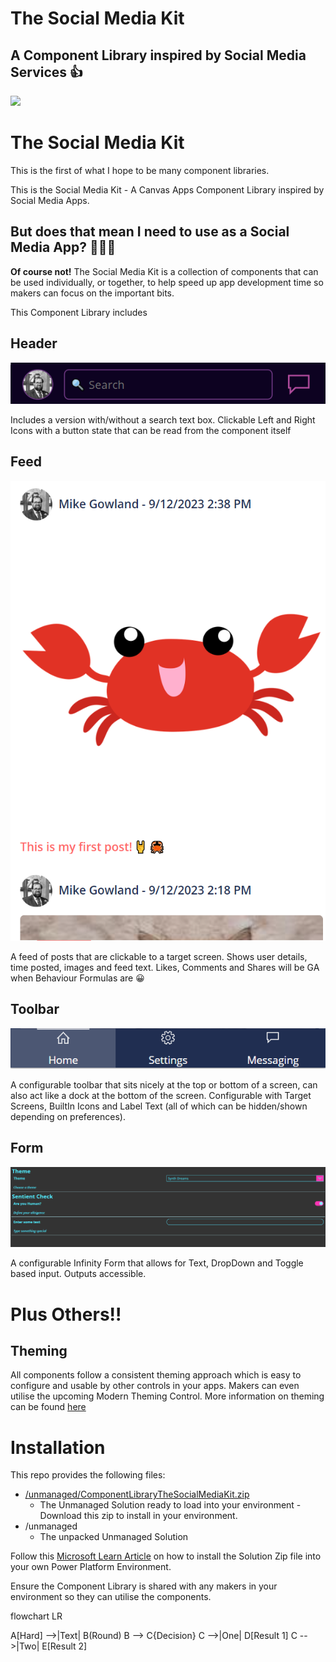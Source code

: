 # The Social Media Kit
## A Component Library inspired by Social Media Services 👍

<img src="./assets/Social Media Kit - Gif.gif" />

# The Social Media Kit

This is the first of what I hope to be many component libraries.

This is the Social Media Kit - A Canvas Apps Component Library inspired by Social Media Apps.

## But does that mean I need to use as a Social Media App? 🤔🤔🤔

**Of course not!** The Social Media Kit is a collection of components that can be used individually, or together, to help speed up app development time so makers can focus on the important bits.

This Component Library includes

## Header 
<img src="./assets/Header.png" />

Includes a version with/without a search text box. Clickable Left and Right Icons with a button state that can be read from the component itself

## Feed
<img src="./assets/Feed.png" />

A feed of posts that are clickable to a target screen. Shows user details, time posted, images and feed text. Likes, Comments and Shares will be GA when Behaviour Formulas are 😀

## Toolbar
<img src="./assets/Toolbar.png">

A configurable toolbar that sits nicely at the top or bottom of a screen, can also act like a dock at the bottom of the screen. Configurable with Target Screens, BuiltIn Icons and Label Text (all of which can be hidden/shown depending on preferences).

## Form
<img src="./assets/Form.png">

A configurable Infinity Form that allows for Text, DropDown and Toggle based input. Outputs accessible.

# Plus Others!!

## Theming

All components follow a consistent theming approach which is easy to configure and usable by other controls in your apps. Makers can even utilise the upcoming Modern Theming Control. More information on theming can be found <a href="./Theming.md">here</a>

# Installation

This repo provides the following files:

+ <a href="ComponentLibraryTheSocialMediaCollection.zip">/unmanaged/ComponentLibraryTheSocialMediaKit.zip</a>
  + The Unmanaged Solution ready to load into your environment - Download this zip to install in your environment.
+ /unmanaged
  + The unpacked Unmanaged Solution 

Follow this <a href="https://learn.microsoft.com/en-us/power-apps/maker/data-platform/import-update-export-solutions">Microsoft Learn Article</a> on how to install the Solution Zip file into your own Power Platform Environment.

Ensure the Component Library is shared with any makers in your environment so they can utilise the components.


flowchart LR

A[Hard] -->|Text| B(Round)
B --> C{Decision}
C -->|One| D[Result 1]
C -->|Two| E[Result 2]
